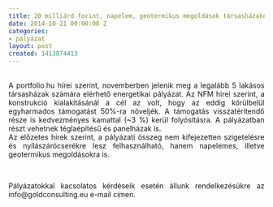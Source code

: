 ```yaml
---
title: 20 milliárd forint, napelem, geotermikus megoldások társasházaknak!
date: 2014-10-21 00:00:00 Z
categories:
- pályázat
layout: post
created: 1413874413
---
```


<p style="text-align: justify;"><br>A portfolio.hu hírei szerint, novemberben jelenik meg a legalább 5 lakásos társasházak számára elérhető energetikai pályázat. Az NFM hírei szerint, a konstrukció kialakításánál a cél az volt, hogy az eddig körülbelül egyharmados támogatást 50%-ra növeljék. A támogatás visszatérítendő része is kedvezményes kamattal (~3 %) kerül folyósításra. A pályázatban részt vehetnek téglaépítésű és panelházak is.<br>Az előzetes hírek szerint, a pályázati összeg nem kifejezetten szigetelésre és nyílászárócserékre lesz felhasználható, hanem napelemes, illetve geotermikus megoldásokra is.</p><p style="text-align: justify;">&nbsp;</p><p style="text-align: justify;">Pályázatokkal kacsolatos kérdéseik esetén állunk rendelkezésükre az info@goldconsulting.eu e-mail címen.</p>
